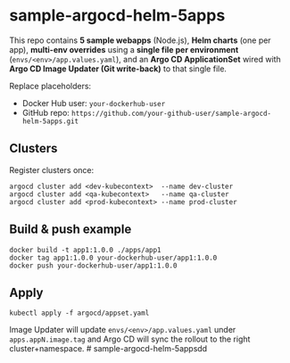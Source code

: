 # sample-argocd-helm-5apps

This repo contains **5 sample webapps** (Node.js), **Helm charts** (one per app),
**multi-env overrides** using a **single file per environment** (`envs/<env>/app.values.yaml`),
and an **Argo CD ApplicationSet** wired with **Argo CD Image Updater (Git write-back)** to that single file.

Replace placeholders:
- Docker Hub user: `your-dockerhub-user`
- GitHub repo: `https://github.com/your-github-user/sample-argocd-helm-5apps.git`

## Clusters
Register clusters once:
```
argocd cluster add <dev-kubecontext>  --name dev-cluster
argocd cluster add <qa-kubecontext>   --name qa-cluster
argocd cluster add <prod-kubecontext> --name prod-cluster
```

## Build & push example
```
docker build -t app1:1.0.0 ./apps/app1
docker tag app1:1.0.0 your-dockerhub-user/app1:1.0.0
docker push your-dockerhub-user/app1:1.0.0
```

## Apply
```
kubectl apply -f argocd/appset.yaml
```

Image Updater will update `envs/<env>/app.values.yaml` under `apps.appN.image.tag` and Argo CD will sync the rollout to the right cluster+namespace.
#   s a m p l e - a r g o c d - h e l m - 5 a p p s d d  
 